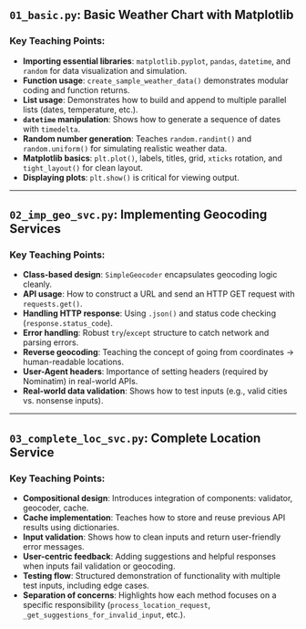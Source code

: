 
## `01_basic.py`: Basic Weather Chart with Matplotlib

### Key Teaching Points:

* **Importing essential libraries**: `matplotlib.pyplot`, `pandas`, `datetime`, and `random` for data visualization and simulation.
* **Function usage**: `create_sample_weather_data()` demonstrates modular coding and function returns.
* **List usage**: Demonstrates how to build and append to multiple parallel lists (dates, temperature, etc.).
* **`datetime` manipulation**: Shows how to generate a sequence of dates with `timedelta`.
* **Random number generation**: Teaches `random.randint()` and `random.uniform()` for simulating realistic weather data.
* **Matplotlib basics**: `plt.plot()`, labels, titles, grid, `xticks` rotation, and `tight_layout()` for clean layout.
* **Displaying plots**: `plt.show()` is critical for viewing output.

---

## `02_imp_geo_svc.py`: Implementing Geocoding Services

### Key Teaching Points:

* **Class-based design**: `SimpleGeocoder` encapsulates geocoding logic cleanly.
* **API usage**: How to construct a URL and send an HTTP GET request with `requests.get()`.
* **Handling HTTP response**: Using `.json()` and status code checking (`response.status_code`).
* **Error handling**: Robust `try`/`except` structure to catch network and parsing errors.
* **Reverse geocoding**: Teaching the concept of going from coordinates → human-readable locations.
* **User-Agent headers**: Importance of setting headers (required by Nominatim) in real-world APIs.
* **Real-world data validation**: Shows how to test inputs (e.g., valid cities vs. nonsense inputs).

---

## `03_complete_loc_svc.py`: Complete Location Service

### Key Teaching Points:

* **Compositional design**: Introduces integration of components: validator, geocoder, cache.
* **Cache implementation**: Teaches how to store and reuse previous API results using dictionaries.
* **Input validation**: Shows how to clean inputs and return user-friendly error messages.
* **User-centric feedback**: Adding suggestions and helpful responses when inputs fail validation or geocoding.
* **Testing flow**: Structured demonstration of functionality with multiple test inputs, including edge cases.
* **Separation of concerns**: Highlights how each method focuses on a specific responsibility (`process_location_request`, `_get_suggestions_for_invalid_input`, etc.).

